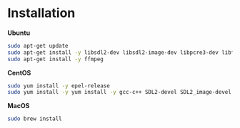 # Installation

**Ubuntu**
```bash
sudo apt-get update
sudo apt-get install -y libsdl2-dev libsdl2-image-dev libpcre3-dev libfreetype6-dev libglew-dev libglm-dev libboost-dev libpng12-dev
sudo apt-get install -y ffmpeg
```

**CentOS**
```bash
sudo yum install -y epel-release
sudo yum install -y yum install -y gcc-c++ SDL2-devel SDL2_image-devel pcre-devel freetype-devel glew-devel glm-devel boost-devel libpng-devel
```

**MacOS**
```bash
sudo brew install 
````
